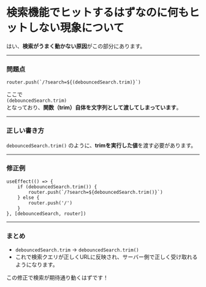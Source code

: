# 検索機能でヒットするはずなのに何もヒットしない現象について

はい、**検索がうまく動かない原因**がこの部分にあります。

---

### 問題点

```tsx
router.push(`/?search=${(debouncedSearch.trim)}`)
```

ここで  
`(debouncedSearch.trim)`  
となっており、**関数（trim）自体を文字列として渡してしまっています**。

---

### 正しい書き方

`debouncedSearch.trim()` のように、**trimを実行した値**を渡す必要があります。

---

### 修正例

````tsx
useEffect(() => {
    if (debouncedSearch.trim()) {
        router.push(`/?search=${debouncedSearch.trim()}`)
    } else {
        router.push('/')
    }
}, [debouncedSearch, router])
````

---

### まとめ

- `debouncedSearch.trim` → `debouncedSearch.trim()`
- これで検索クエリが正しくURLに反映され、サーバー側で正しく受け取れるようになります。

この修正で検索が期待通り動くはずです！